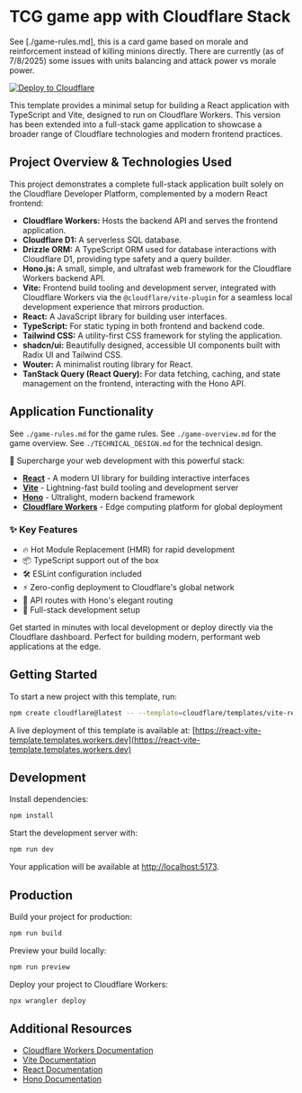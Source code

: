 # TCG game app with Cloudflare Stack

See [./game-rules.md], this is a card game based on morale and reinforcement instead of killing minions directly. There are currently (as of 7/8/2025) some issues with units balancing and attack power vs morale power.


[![Deploy to Cloudflare](https://deploy.workers.cloudflare.com/button)](https://deploy.workers.cloudflare.com/?url=https://github.com/cloudflare/templates/tree/main/vite-react-template)

This template provides a minimal setup for building a React application with TypeScript and Vite, designed to run on Cloudflare Workers. This version has been extended into a full-stack game application to showcase a broader range of Cloudflare technologies and modern frontend practices.

## Project Overview & Technologies Used

This project demonstrates a complete full-stack application built solely on the Cloudflare Developer Platform, complemented by a modern React frontend:

- **Cloudflare Workers:** Hosts the backend API and serves the frontend application.
- **Cloudflare D1:** A serverless SQL database.
- **Drizzle ORM:** A TypeScript ORM used for database interactions with Cloudflare D1, providing type safety and a query builder.
- **Hono.js:** A small, simple, and ultrafast web framework for the Cloudflare Workers backend API.
- **Vite:** Frontend build tooling and development server, integrated with Cloudflare Workers via the `@cloudflare/vite-plugin` for a seamless local development experience that mirrors production.
- **React:** A JavaScript library for building user interfaces.
- **TypeScript:** For static typing in both frontend and backend code.
- **Tailwind CSS:** A utility-first CSS framework for styling the application.
- **shadcn/ui:** Beautifully designed, accessible UI components built with Radix UI and Tailwind CSS.
- **Wouter:** A minimalist routing library for React.
- **TanStack Query (React Query):** For data fetching, caching, and state management on the frontend, interacting with the Hono API.

## Application Functionality

See `./game-rules.md` for the game rules.
See `./game-overview.md` for the game overview.
See `./TECHNICAL_DESIGN.md` for the technical design.

<!-- dash-content-start -->

🚀 Supercharge your web development with this powerful stack:

- [**React**](https://react.dev/) - A modern UI library for building interactive interfaces
- [**Vite**](https://vite.dev/) - Lightning-fast build tooling and development server
- [**Hono**](https://hono.dev/) - Ultralight, modern backend framework
- [**Cloudflare Workers**](https://developers.cloudflare.com/workers/) - Edge computing platform for global deployment

### ✨ Key Features

- 🔥 Hot Module Replacement (HMR) for rapid development
- 📦 TypeScript support out of the box
- 🛠️ ESLint configuration included
- ⚡ Zero-config deployment to Cloudflare's global network
- 🎯 API routes with Hono's elegant routing
- 🔄 Full-stack development setup

Get started in minutes with local development or deploy directly via the Cloudflare dashboard. Perfect for building modern, performant web applications at the edge.

<!-- dash-content-end -->

## Getting Started

To start a new project with this template, run:

```bash
npm create cloudflare@latest -- --template=cloudflare/templates/vite-react-template
```

A live deployment of this template is available at:
[https://react-vite-template.templates.workers.dev](https://react-vite-template.templates.workers.dev)

## Development

Install dependencies:

```bash
npm install
```

Start the development server with:

```bash
npm run dev
```

Your application will be available at [http://localhost:5173](http://localhost:5173).

## Production

Build your project for production:

```bash
npm run build
```

Preview your build locally:

```bash
npm run preview
```

Deploy your project to Cloudflare Workers:

```bash
npx wrangler deploy
```

## Additional Resources

- [Cloudflare Workers Documentation](https://developers.cloudflare.com/workers/)
- [Vite Documentation](https://vitejs.dev/guide/)
- [React Documentation](https://reactjs.org/)
- [Hono Documentation](https://hono.dev/)
